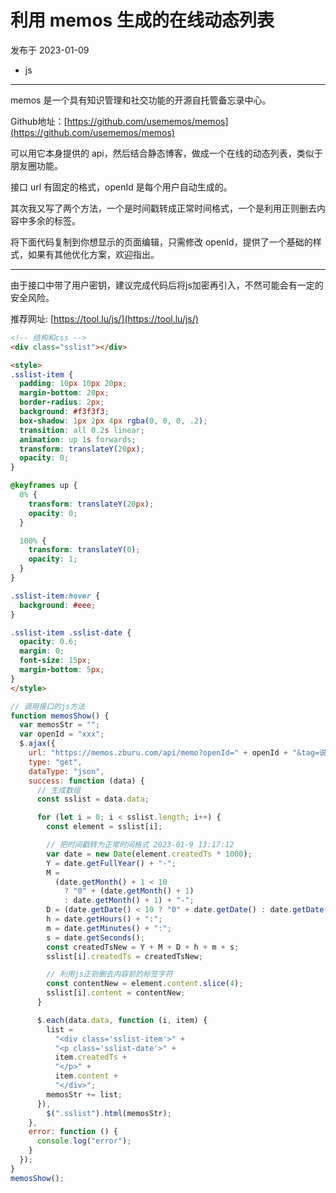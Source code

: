 # 利用 memos 生成的在线动态列表

发布于 2023-01-09 
  - js
  
---

memos 是一个具有知识管理和社交功能的开源自托管备忘录中心。

Github地址：[https://github.com/usememos/memos](https://github.com/usememos/memos)

可以用它本身提供的 api，然后结合静态博客，做成一个在线的动态列表，类似于朋友圈功能。

接口 url 有固定的格式，openId 是每个用户自动生成的。

其次我又写了两个方法，一个是时间戳转成正常时间格式，一个是利用正则删去内容中多余的标签。

将下面代码复制到你想显示的页面编辑，只需修改 openId，提供了一个基础的样式，如果有其他优化方案，欢迎指出。

---

由于接口中带了用户密钥，建议完成代码后将js加密再引入，不然可能会有一定的安全风险。

推荐网址: [https://tool.lu/js/](https://tool.lu/js/)

```html
<!-- 结构和css -->
<div class="sslist"></div>

<style>
.sslist-item {
  padding: 10px 10px 20px;
  margin-bottom: 20px;
  border-radius: 2px;
  background: #f3f3f3;
  box-shadow: 1px 2px 4px rgba(0, 0, 0, .2);
  transition: all 0.2s linear;
  animation: up 1s forwards;
  transform: translateY(20px);
  opacity: 0;
}

@keyframes up {
  0% {
    transform: translateY(20px);
    opacity: 0;
  }

  100% {
    transform: translateY(0);
    opacity: 1;
  }
}

.sslist-item:hover {
  background: #eee;
}

.sslist-item .sslist-date {
  opacity: 0.6;
  margin: 0;
  font-size: 15px;
  margin-bottom: 5px;
}
</style>
```

```js
// 调用接口的js方法
function memosShow() {
  var memosStr = "";
  var openId = "xxx";
  $.ajax({
    url: "https://memos.zburu.com/api/memo?openId=" + openId + "&tag=说说",
    type: "get",
    dataType: "json",
    success: function (data) {
      // 生成数组
      const sslist = data.data;

      for (let i = 0; i < sslist.length; i++) {
        const element = sslist[i];

        // 把时间戳转为正常时间格式 2023-01-9 13:17:12
        var date = new Date(element.createdTs * 1000);
        Y = date.getFullYear() + "-";
        M =
          (date.getMonth() + 1 < 10
            ? "0" + (date.getMonth() + 1)
            : date.getMonth() + 1) + "-";
        D = (date.getDate() < 10 ? "0" + date.getDate() : date.getDate()) + " ";
        h = date.getHours() + ":";
        m = date.getMinutes() + ":";
        s = date.getSeconds();
        const createdTsNew = Y + M + D + h + m + s;
        sslist[i].createdTs = createdTsNew;

        // 利用js正则删去内容前的标签字符
        const contentNew = element.content.slice(4);
        sslist[i].content = contentNew;
      }

      $.each(data.data, function (i, item) {
        list =
          "<div class='sslist-item'>" +
          "<p class='sslist-date'>" +
          item.createdTs +
          "</p>" +
          item.content +
          "</div>";
        memosStr += list;
      }),
        $(".sslist").html(memosStr);
    },
    error: function () {
      console.log("error");
    }
  });
}
memosShow();
```
